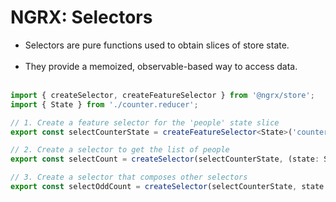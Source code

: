 <!-- .slide: class="with-code inconsolata" -->

# NGRX: Selectors

- Selectors are pure functions used to obtain slices of store state. <br/><br/>
- They provide a memoized, observable-based way to access data. <br/><br/>

```typescript
import { createSelector, createFeatureSelector } from '@ngrx/store';
import { State } from './counter.reducer';

// 1. Create a feature selector for the 'people' state slice
export const selectCounterState = createFeatureSelector<State>('counterStore');

// 2. Create a selector to get the list of people
export const selectCount = createSelector(selectCounterState, (state: State) => state.count);

// 3. Create a selector that composes other selectors
export const selectOddCount = createSelector(selectCounterState, state => state.count % 2 === 0);
```

<!-- .element: class="medium-code" -->
